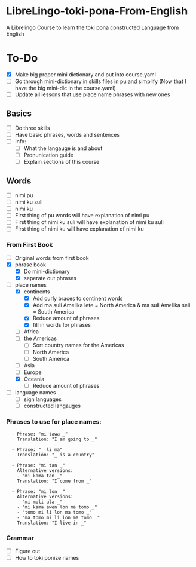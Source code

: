 # LibreLingo-toki-pona-From-English
A Librelingo Course to learn the toki pona constructed Language from English
# To-Do
- [x] Make big proper mini dictionary and put into course.yaml
- [ ] Go through mini-dictionary in skills files in pu and simplify (Now that I have the big mini-dic in the course.yaml)
- [ ] Update all lessons that use place name phrases with new ones
## Basics
- [ ] Do three skills
- [ ] Have basic phrases, words and sentences
- [ ] Info:
  - [ ] What the langauge is and about
  - [ ] Pronunication guide
  - [ ] Explain sections of this course
## Words
- [ ] nimi pu
- [ ] nimi ku suli
- [ ] nimi ku
- [ ] First thing of pu words will have explanation of nimi pu
- [ ] First thing of nimi ku suli will have explanation of nimi ku suli
- [ ] First thing of nimi ku will have explanation of nimi ku
### From First Book
- [ ] Original words from first book
- [x] phrase book
  - [x] Do mini-dictionary
  - [x] seperate out phrases
- [ ] place names
  - [x] continents
    - [x] Add curly braces to continent words
    - [x] Add ma suli Amelika lete = North America & ma suli Amelika seli = South America
    - [x] Reduce amount of phrases
    - [x] fill in words for phrases
  - [ ] Africa
  - [ ] the Americas
    - [ ] Sort country names for the Americas
    - [ ] North America
    - [ ] South America
  - [ ] Asia
  - [ ] Europe
  - [x] Oceania
    - [ ] Reduce amount of phrases
- [ ] language names
  - [ ] sign languages
  - [ ] constructed langauges
### Phrases to use for place names:
```
  - Phrase: "mi tawa _"
    Translation: "I am going to _"
  
  - Phrase: "_ li ma"
    Translation: "_ is a country"
    
  - Phrase: "mi tan _"
    Alternative versions:
    - "mi kama tan _"
    Translation: "I come from _"
    
  - Phrase: "mi lon _"
    Alternative versions:
    - "mi moli ala _"
    - "mi kama awen lon ma tomo _"
    - "tomo mi li lon ma tomo _"
    - "ma tomo mi li lon ma tomo _" 
    Translation: "I live in _"
```
### Grammar
- [ ] Figure out
- [ ] How to toki ponize names
